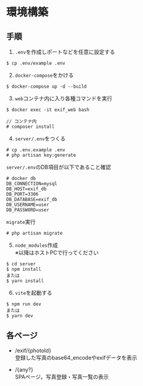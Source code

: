 # 環境構築

## 手順
1. `.env`を作成しポートなどを任意に設定する
```
$ cp .env/example .env
```

2. `docker-compose`をかける
```
$ docker-compose up -d --build
```

3. `web`コンテナ内に入り各種コマンドを実行
```
$ docker exec -it exif_web bash

// コンテナ内
# composer install
```
4. `server/.env`をつくる
```
# cp .env.example .env
# php artisan key:generate
```
`server/.env`のDB項目が以下であること確認
```
# docker db
DB_CONNECTION=mysql
DB_HOST=exif_db
DB_PORT=3306
DB_DATABASE=exif_db
DB_USERNAME=user
DB_PASSWORD=user
```
`migrate`実行
```
# php artisan migrate
```
5. `node_modules`作成  
※以降はホストPCで行ってください
```
$ cd server
$ npm install
または
$ yarn install
```

6. `vite`を起動する
```
$ npm run dev
または
$ yarn dev
```

## 各ページ
- /exif/{photoId}  
登録した写真のbase64_encodeやexifデータを表示

- /{any?}  
SPAページ。写真登録・写真一覧の表示
